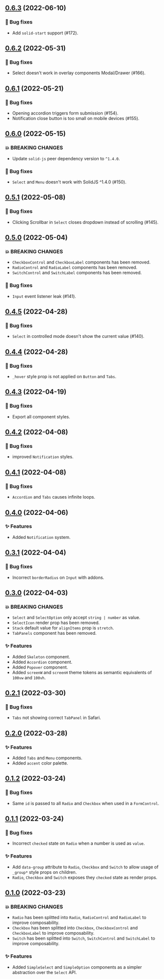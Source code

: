 ## [0.6.3](https://github.com/fabien-ml/hope-ui/compare/v0.6.2...v0.6.3) (2022-06-10)

### 🐛 Bug fixes

- Add `solid-start` support (#172).

## [0.6.2](https://github.com/fabien-ml/hope-ui/compare/v0.6.1...v0.6.2) (2022-05-31)

### 🐛 Bug fixes

- Select doesn't work in overlay components Modal/Drawer (#166).

## [0.6.1](https://github.com/fabien-ml/hope-ui/compare/v0.6.0...v0.6.1) (2022-05-21)

### 🐛 Bug fixes

- Opening accordion triggers form submission (#154).
- Notification close button is too small on mobile devices (#155).

## [0.6.0](https://github.com/fabien-ml/hope-ui/compare/v0.5.1...v0.6.0) (2022-05-15)

### 💥 BREAKING CHANGES

- Update `solid-js` peer dependency version to `^1.4.0`.

### 🐛 Bug fixes

- `Select` and `Menu` doesn't work with SolidJS ^1.4.0 (#150).

## [0.5.1](https://github.com/fabien-ml/hope-ui/compare/v0.5.0...v0.5.1) (2022-05-08)

### 🐛 Bug fixes

- Clicking Scrollbar in `Select` closes dropdown instead of scrolling (#145).

## [0.5.0](https://github.com/fabien-ml/hope-ui/compare/v0.4.5...v0.5.0) (2022-05-04)

### 💥 BREAKING CHANGES

- `CheckboxControl` and `CheckboxLabel` components has been removed.
- `RadioControl` and `RadioLabel` components has been removed.
- `SwitchControl` and `SwitchLabel` components has been removed.

### 🐛 Bug fixes

- `Input` event listener leak (#141).

## [0.4.5](https://github.com/fabien-ml/hope-ui/compare/v0.4.4...v0.4.5) (2022-04-28)

### 🐛 Bug fixes

- `Select` in controlled mode doesn't show the current value (#140).

## [0.4.4](https://github.com/fabien-ml/hope-ui/compare/v0.4.3...v0.4.4) (2022-04-28)

### 🐛 Bug fixes

- `_hover` style prop is not applied on `Button` and `Tabs`.

## [0.4.3](https://github.com/fabien-ml/hope-ui/compare/v0.4.2...v0.4.3) (2022-04-19)

### 🐛 Bug fixes

- Export all component styles.

## [0.4.2](https://github.com/fabien-ml/hope-ui/compare/v0.4.1...v0.4.2) (2022-04-08)

### 🐛 Bug fixes

- improved `Notification` styles.

## [0.4.1](https://github.com/fabien-ml/hope-ui/compare/v0.4.0...v0.4.1) (2022-04-08)

### 🐛 Bug fixes

- `Accordion` and `Tabs` causes infinite loops.

## [0.4.0](https://github.com/fabien-ml/hope-ui/compare/v0.3.1...v0.4.0) (2022-04-06)

### ✨ Features

- Added `Notification` system.

## [0.3.1](https://github.com/fabien-ml/hope-ui/compare/v0.3.0...v0.3.1) (2022-04-04)

### 🐛 Bug fixes

- Incorrect `borderRadius` on `Input` with addons.

## [0.3.0](https://github.com/fabien-ml/hope-ui/compare/v0.2.1...v0.3.0) (2022-04-03)

### 💥 BREAKING CHANGES

- `Select` and `SelectOption` only accept `string | number` as value.
- `SelectIcon` render prop has been removed.
- `Stack` default value for `alignItems` prop is `stretch`.
- `TabPanels` component has been removed.

### ✨ Features

- Added `Skeleton` component.
- Added `Accordion` component.
- Added `Popover` component.
- Added `screenW` and `screenH` theme tokens as semantic equivalents of `100vw` and `100vh`.

## [0.2.1](https://github.com/fabien-ml/hope-ui/compare/v0.2.0...v0.2.1) (2022-03-30)

### 🐛 Bug fixes

- `Tabs` not showing correct `TabPanel` in Safari.

## [0.2.0](https://github.com/fabien-ml/hope-ui/compare/v0.1.2...v0.2.0) (2022-03-28)

### ✨ Features

- Added `Tabs` and `Menu` components.
- Added `accent` color palette.

## [0.1.2](https://github.com/fabien-ml/hope-ui/compare/v0.1.1...v0.1.2) (2022-03-24)

### 🐛 Bug fixes

- Same `id` is passed to all `Radio` and `Checkbox` when used in a `FormControl`.

## [0.1.1](https://github.com/fabien-ml/hope-ui/compare/v0.1.0...v0.1.1) (2022-03-24)

### 🐛 Bug fixes

- Incorrect `checked` state on `Radio` when a number is used as `value`.

### ✨ Features

- Add `data-group` attribute to `Radio`, `Checkbox` and `Switch` to allow usage of `_group*` style props on children.
- `Radio`, `Checkbox` and `Switch` exposes they `checked` state as render props.

## [0.1.0](https://github.com/fabien-ml/hope-ui/releases/tag/v0.1.0) (2022-03-23)

### 💥 BREAKING CHANGES

- `Radio` has been splitted into `Radio`, `RadioControl` and `RadioLabel` to improve composability.
- `Checkbox` has been splitted into `Checkbox`, `CheckboxControl` and `CheckboxLabel` to improve composability.
- `Switch` has been splitted into `Switch`, `SwitchControl` and `SwitchLabel` to improve composability.

### ✨ Features

- Added `SimpleSelect` and `SimpleOption` components as a simpler abstraction over the `Select` API.
